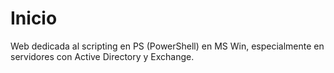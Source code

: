 # Inicio

Web dedicada al scripting en PS (PowerShell) en MS Win, especialmente en servidores con Active Directory y Exchange.




